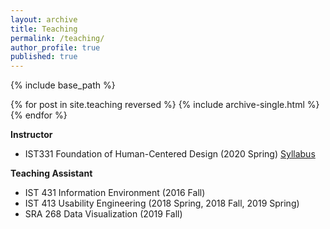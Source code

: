 ```yaml
---
layout: archive
title: Teaching
permalink: /teaching/
author_profile: true
published: true
---
```


{% include base_path %}

{% for post in site.teaching reversed %}
  {% include archive-single.html %}
{% endfor %}

**Instructor**
* IST331 Foundation of Human-Centered Design (2020 Spring)
[Syllabus](https://docs.google.com/document/d/1AdhKEAnMVtVZAwk7zkVV-Wb9E5VtouB5wKi4gmlHSZE/edit?usp=sharing)

**Teaching Assistant**
* IST 431 Information Environment (2016 Fall)
* IST 413 Usability Engineering (2018 Spring, 2018 Fall, 2019 Spring)
* SRA 268 Data Visualization (2019 Fall)


